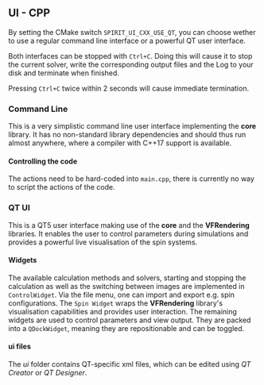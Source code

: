 UI - CPP
------------

By setting the CMake switch `SPIRIT_UI_CXX_USE_QT`, you can choose wether to use a regular
command line interface or a powerful QT user interface.

Both interfaces can be stopped with `Ctrl+C`.
Doing this will cause it to stop the current solver, write the corresponding output
files and the Log to your disk and terminate when finished.

Pressing `Ctrl+C` twice within 2 seconds will cause immediate termination.

### Command Line
This is a very simplistic command line user interface implementing the **core** library.
It has no non-standard library dependencies and should thus run almost anywhere,
where a compiler with C++17 support is available.

#### Controlling the code
The actions need to be hard-coded into `main.cpp`, there is currently no way to
script the actions of the code.



### QT UI
This is a QT5 user interface making use of the **core** and the **VFRendering**
libraries. It enables the user to control parameters during simulations and provides
a powerful live visualisation of the spin systems.

#### Widgets
The available calculation methods and solvers, starting and stopping the calculation
as well as the switching between images are implemented in `ControlWidget`. Via the file
menu, one can import and export e.g. spin configurations.
The `Spin Widget` wraps the **VFRendering** library's visualisation capabilities
and provides user interaction.
The remaining widgets are used to control parameters and view output. They are packed
into a `QDockWidget`, meaning they are repositionable and can be toggled.

#### ui files
The *ui* folder contains QT-specific xml files, which can be edited using
*QT Creator* or *QT Designer*.